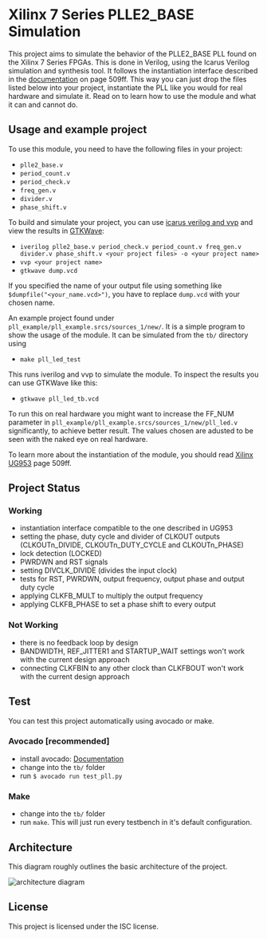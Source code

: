 # Xilinx 7 Series PLLE2_BASE Simulation

This project aims to simulate the behavior of the PLLE2_BASE PLL found on the Xilinx 7 Series FPGAs. This is done in Verilog, using the Icarus Verilog simulation and synthesis tool. It follows the instantiation interface described in the [documentation](https://www.xilinx.com/support/documentation/sw_manuals/xilinx2018_3/ug953-vivado-7series-libraries.pdf) on page 509ff. This way you can just drop the files listed below into your project, instantiate the PLL like you would for real hardware and simulate it. Read on to learn how to use the module and what it can and cannot do.

## Usage and example project

To use this module, you need to have the following files in your project:
- ```plle2_base.v```
- ```period_count.v```
- ```period_check.v```
- ```freq_gen.v```
- ```divider.v```
- ```phase_shift.v```

To build and simulate your project, you can use [icarus verilog and vvp](http://iverilog.icarus.com/) and view the results in [GTKWave](http://gtkwave.sourceforge.net/):
- ```iverilog plle2_base.v period_check.v period_count.v freq_gen.v divider.v phase_shift.v <your project files> -o <your project name>```
- ```vvp <your project name>```
- ```gtkwave dump.vcd```

If you specified the name of your output file using something like ```$dumpfile("<your_name.vcd>")```, you have to replace ```dump.vcd``` with your chosen name.

An example project found under ```pll_example/pll_example.srcs/sources_1/new/```. It is a simple program to show the usage of the module. It can be simulated from the ```tb/``` directory using
- ```make pll_led_test```

This runs iverilog and vvp to simulate the module.
To inspect the results you can use GTKWave like this:

- ```gtkwave pll_led_tb.vcd```


To run this on real hardware you might want to increase the FF_NUM parameter in ```pll_example/pll_example.srcs/sources_1/new/pll_led.v``` significantly, to achieve better result. The values chosen are adusted to be seen with the naked eye on real hardware.

To learn more about the instantiation of the module, you should read [Xilinx UG953](https://www.xilinx.com/support/documentation/sw_manuals/xilinx2018_3/ug953-vivado-7series-libraries.pdf) page 509ff.

## Project Status

### Working
- instantiation interface compatible to the one described in UG953
- setting the phase, duty cycle and divider of CLKOUT outputs (CLKOUTn_DIVIDE, CLKOUTn_DUTY_CYCLE and CLKOUTn_PHASE)
- lock detection (LOCKED)
- PWRDWN and RST signals
- setting DIVCLK_DIVIDE (divides the input clock)
- tests for RST, PWRDWN, output frequency, output phase and output duty cycle
- applying CLKFB_MULT to multiply the output frequency
- applying CLKFB_PHASE to set a phase shift to every output

### Not Working
- there is no feedback loop by design
- BANDWIDTH, REF_JITTER1 and STARTUP_WAIT settings won't work with the current design approach
- connecting CLKFBIN to any other clock than CLKFBOUT won't work with the current design approach

## Test

You can test this project automatically using avocado or make.

### Avocado [recommended]

- install avocado: [Documentation](https://avocado-framework.readthedocs.io/en/latest/#how-to-install)
- change into the ```tb/``` folder
- run ```$ avocado run test_pll.py```

### Make

- change into the ```tb/``` folder
- run ```make```. This will just run every testbench in it's default configuration.

## Architecture

This diagram roughly outlines the basic architecture of the project.

![architecture diagram](https://raw.githubusercontent.com/ti-leipzig/sim-x-pll/master/arch.svg?sanitize=true)

## License

This project is licensed under the ISC license.
